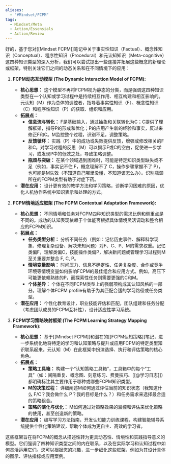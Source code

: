 ```yaml
---
aliases:
  - "#Mindset/FCPM"
tags:
  - Mindset/Meta
  - Action/Essensials
  - Action/Review
---
```

好的，基于您对[[Mindset FCPM]]笔记中关于事实性知识（Factual）、概念性知识（Conceptual）、程序性知识（Procedural）和元认知知识（Meta-cognitive）这四种知识类型的深入分析，我们可以尝试提出一些连接并拓展这些概念的新理论或框架，特别关注它们之间的动态关系和在不同情境下的应用：

1.  **FCPM动态互动模型 (The Dynamic Interaction Model of FCPM):**
    *   **核心思想：** 这个模型不再将FCPM视为静态的分类，而是强调这四种知识类型在一个认知或学习过程中是持续相互作用、相互构建和相互影响的。元认知（M）作为总体的调控者，指导着事实性知识（F）、概念性知识（C）和程序性知识（P）的获取、组织和应用。
    *   **拓展点：**
        *   **信息流与转化：** F是基础输入，通过抽象和关联转化为C；C提供了理解框架，指导P的形成和优化；P的应用产生新的经验和事实，反过来修正F和C。M监控整个过程，识别不足，调整策略。
        *   **反馈循环：** 实践（P）中的成功或失败提供反馈，增强或修改相关的F和C。对学习过程的反思（M）可以揭示F或C的空白，促使进一步学习，或发现P中的低效之处，导致策略调整。
        *   **瓶颈与突破：** 在某个领域遇到困难时，可能是特定知识类型缺失或不足（例如，事实记不住 F，概念理解不了 C，操作步骤掌握不了 P），也可能是M失效（不知道自己哪里没懂，不知道该怎么办）。识别瓶颈所在的FCPM类型有助于对症下药。
    *   **潜在应用：** 设计更有效的教学方法和学习策略，诊断学习困难的原因，优化人机协作系统中知识表示和处理的方式。

2.  **FCPM情境适应框架 (The FCPM Contextual Adaptation Framework):**
    *   **核心思想：** 不同情境和任务对FCPM四种知识类型的需求比例和侧重点是不同的。成功的认知表现依赖于个体能否根据具体情境灵活调动和整合相应的FCPM知识。
    *   **拓展点：**
        *   **任务类型分析：** 分析不同任务（例如：记忆历史事件、解释科学现象、修理复杂设备、解决未知问题）对F、C、P、M的需求权重。记忆类偏F，理解类偏C，技能操作类偏P，解决新问题或管理学习过程则M至关重要并整合 F, C, P。
        *   **情境变量影响：** 时间压力、信息不确定性、任务复杂度、合作或竞争环境等情境变量如何影响FCPM的最佳组合和应用方式。例如，高压下可能更依赖熟练的P，而探索性任务则需要更强的C和M。
        *   **个体差异：** 个体在不同FCPM类型上的强弱项构成其认知风格的一部分。理解个体FCPM profile有助于为其匹配合适的学习路径或任务类型。
    *   **潜在应用：** 个性化教育设计，职业技能评估和匹配，团队组建和任务分配（考虑团队成员的FCPM互补性），设计适应性学习系统。

3.  **FCPM学习策略映射框架 (The FCPM Learning Strategy Mapping Framework):**
    *   **核心思想：** 基于[[Mindset FCPM]]和潜在的[[FCPM认知策略]]笔记，进一步系统化地将特定的学习和认知策略与提升或应用FCPM的特定类型知识联系起来。元认知（M）在此框架中扮演选择、执行和评估策略的核心角色。
    *   **拓展点：**
        *   **策略工具箱：** 构建一个“认知策略工具箱”，工具箱中的每个“工具”（如：间隔重复、概念图、刻意练习、费曼技巧、[[@学习日志]]）都明确标注其主要作用于哪种或哪些FCPM知识类型。
        *   **M的决策过程：** 详细阐述M如何通过评估当前的知识状态（我知道什么 F/C？我会做什么 P？我的目标是什么？）和任务需求来选择最合适的策略组合。
        *   **策略的演化与优化：** M如何通过对策略效果的监控和评估来优化策略的使用，甚至创造新的策略。
    *   **潜在应用：** 编写学习方法指南，开发认知能力训练课程，构建智能辅导系统提供个性化策略建议，帮助个体成为更自主、高效的学习者。

这些框架旨在将FCPM的概念从描述性转为更具动态性、情境性和实践指导意义的模型。它们强调了四种知识类型之间的内在联系，以及在实际学习和认知过程中如何灵活运用它们。您可以根据您的兴趣，进一步细化这些框架，例如为其设计具体的图示、评估指标或应用案例。